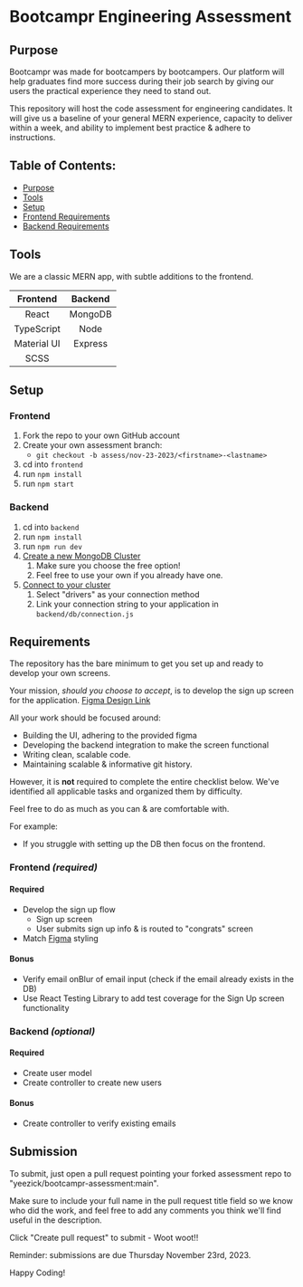 # Bootcampr Engineering Assessment

## Purpose

Bootcampr was made for bootcampers by bootcampers.
Our platform will help graduates find more success during their job search by giving our users the practical experience they need to stand out.

This repository will host the code assessment for engineering candidates. It will give us a baseline of your general MERN experience, capacity to deliver within a week, and ability to implement best practice & adhere to instructions.

## Table of Contents:

- [Purpose](#purpose)
- [Tools](#tools)
- [Setup](#setup)
- [Frontend Requirements](#frontend-1)
- [Backend Requirements](#backend-1)

## Tools

We are a classic MERN app, with subtle additions to the frontend.

|  Frontend   | Backend |
| :---------: | :-----: |
|    React    | MongoDB |
| TypeScript  |  Node   |
| Material UI | Express |
|    SCSS     |         |

## Setup

### Frontend

1. Fork the repo to your own GitHub account
1. Create your own assessment branch:
   - `git checkout -b assess/nov-23-2023/<firstname>-<lastname>`
1. cd into `frontend`
1. run `npm install`
1. run `npm start`

### Backend

1. cd into `backend`
1. run `npm install`
1. run `npm run dev`
1. [Create a new MongoDB Cluster](https://www.mongodb.com/docs/atlas/tutorial/deploy-free-tier-cluster/)
   1. Make sure you choose the free option!
   1. Feel free to use your own if you already have one.
1. [Connect to your cluster](https://www.mongodb.com/docs/atlas/tutorial/connect-to-your-cluster/)
   1. Select "drivers" as your connection method
   1. Link your connection string to your application in `backend/db/connection.js`

## Requirements

The repository has the bare minimum to get you set up and ready to develop your own screens.

Your mission, <i>should you choose to accept</i>, is to develop the sign up screen for the application.
[Figma Design Link](https://www.figma.com/file/kUfBFCzy7OjucjD9xOAUaZ/Untitled?type=design&node-id=1%3A17074&mode=design&t=0KhWulFNWTv3p0G6-1)

All your work should be focused around:

- Building the UI, adhering to the provided figma
- Developing the backend integration to make the screen functional
- Writing clean, scalable code.
- Maintaining scalable & informative git history.

However, it is <b>not</b> required to complete the entire checklist below. We've identified all applicable tasks and organized them by difficulty.

Feel free to do as much as you can & are comfortable with.

For example:

- If you struggle with setting up the DB then focus on the frontend.

### Frontend <i>(required)</i>

#### Required

- Develop the sign up flow
  - Sign up screen
  - User submits sign up info & is routed to "congrats" screen
- Match [Figma](https://www.figma.com/file/kUfBFCzy7OjucjD9xOAUaZ/Untitled?type=design&node-id=1%3A17074&mode=design&t=0KhWulFNWTv3p0G6-1) styling

#### Bonus

- Verify email onBlur of email input (check if the email already exists in the DB)
- Use React Testing Library to add test coverage for the Sign Up screen functionality

### Backend <i>(optional)</i>

#### Required

- Create user model
- Create controller to create new users

#### Bonus

- Create controller to verify existing emails


## Submission
To submit, just open a pull request pointing your forked assessment repo to "yeezick/bootcampr-assessment:main". 

Make sure to include your full name in the pull request title field so we know who did the work, and feel free to add any comments you think we'll find useful in the description.

Click "Create pull request" to submit - Woot woot!!

Reminder: submissions are due Thursday November 23rd, 2023.

Happy Coding!
